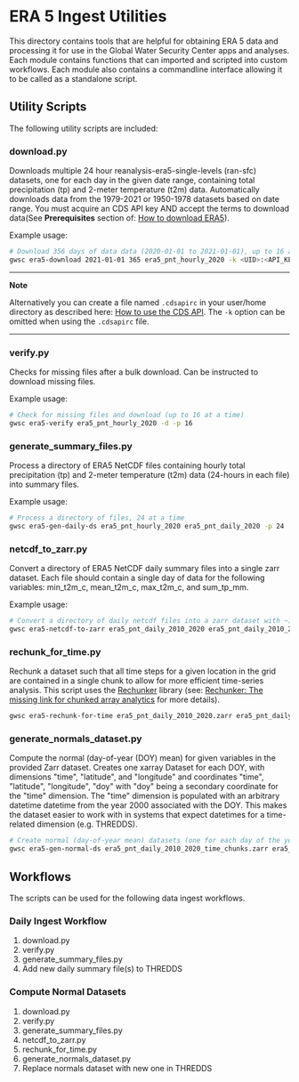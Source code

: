 # ERA 5 Ingest Utilities

This directory contains tools that are helpful for obtaining ERA 5 data and processing it for use in the Global Water Security Center apps and analyses. Each module contains functions that can imported and scripted into custom workflows. Each module also contains a commandline interface allowing it to be called as a standalone script.

## Utility Scripts

The following utility scripts are included:

### download.py

Downloads multiple 24 hour reanalysis-era5-single-levels (ran-sfc) datasets, one for each day in the given date range, containing total precipitation (tp) and 2-meter temperature (t2m) data. Automatically downloads data from the 1979-2021 or 1950-1978 datasets based on date range. You must acquire an CDS API key AND accept the terms to download data(See **Prerequisites** section of: [How to download ERA5](https://confluence.ecmwf.int/display/CKB/How+to+download+ERA5)).

Example usage:

```bash
# Download 356 days of data data (2020-01-01 to 2021-01-01), up to 16 at a time
gwsc era5-download 2021-01-01 365 era5_pnt_hourly_2020 -k <UID>:<API_KEY> -p 16
```

---
**Note**

Alternatively you can create a file named `.cdsapirc` in your user/home directory as described here: [How to use the CDS API](https://cds.climate.copernicus.eu/api-how-to#install-the-cds-api-key). The `-k` option can be omitted when using the `.cdsapirc` file.

---

### verify.py

Checks for missing files after a bulk download. Can be instructed to download missing files.

Example usage:

```bash
# Check for missing files and download (up to 16 at a time)
gwsc era5-verify era5_pnt_hourly_2020 -d -p 16
```

### generate_summary_files.py

Process a directory of ERA5 NetCDF files containing hourly total precipitation (tp) and 2-meter temperature (t2m) data (24-hours in each file) into summary files.

Example usage:

```bash
# Process a directory of files, 24 at a time
gwsc era5-gen-daily-ds era5_pnt_hourly_2020 era5_pnt_daily_2020 -p 24
```

### netcdf_to_zarr.py

Convert a directory of ERA5 NetCDF daily summary files into a single zarr dataset. Each file should contain a single day of data for the following variables: min_t2m_c, mean_t2m_c, max_t2m_c, and sum_tp_mm.

Example usage:

```bash
# Convert a directory of daily netcdf files into a zarr dataset with ~150 MB chunks
gwsc era5-netcdf-to-zarr era5_pnt_daily_2010_2020 era5_pnt_daily_2010_2020.zarr -s 134200000
```

### rechunk_for_time.py

Rechunk a dataset such that all time steps for a given location in the grid are contained in a single chunk to allow for more efficient time-series analysis. This script uses the [Rechunker](https://rechunker.readthedocs.io/en/latest/) library (see: [Rechunker: The missing link for chunked array analytics](https://medium.com/pangeo/rechunker-the-missing-link-for-chunked-array-analytics-5b2359e9dc11) for more details).

```bash
gwsc era5-rechunk-for-time era5_pnt_daily_2010_2020.zarr era5_pnt_daily_2010_2020_time_chunks.zarr temp.zarr -m 500MB
```

### generate_normals_dataset.py

Compute the normal (day-of-year (DOY) mean) for given variables in the provided Zarr dataset. Creates one xarray Dataset for each DOY, with dimensions "time", "latitude", and "longitude" and coordinates "time", "latitude", "longitude", "doy" with "doy" being a secondary coordinate for the "time" dimension. The "time" dimension is populated with an arbitrary datetime datetime from the year 2000 associated with the DOY. This makes the dataset easier to work with in systems that expect datetimes for a time-related dimension (e.g. THREDDS).

```bash
# Create normal (day-of-year mean) datasets (one for each day of the year) for all data contained in the zarr
gwsc era5-gen-normal-ds era5_pnt_daily_2010_2020_time_chunks.zarr era5_normal_pnt_2010_2020  -v mean_t2m_c sum_tp_mm
```


## Workflows

The scripts can be used for the following data ingest workflows.

### Daily Ingest Workflow

1. download.py
1. verify.py
1. generate_summary_files.py
1. Add new daily summary file(s) to THREDDS

### Compute Normal Datasets

1. download.py
1. verify.py
1. generate_summary_files.py
1. netcdf_to_zarr.py
1. rechunk_for_time.py
1. generate_normals_dataset.py
1. Replace normals dataset with new one in THREDDS